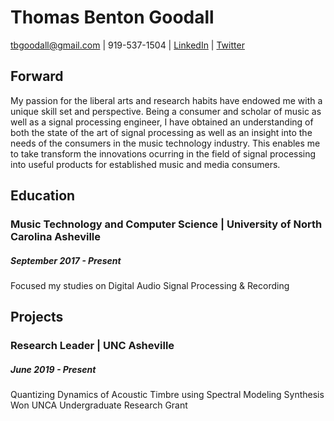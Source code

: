 # Thomas Benton Goodall
tbgoodall@gmail.com | 919-537-1504  | [LinkedIn](https://www.linkedin.com/in/thomas-goodall-a382bb127/) | [Twitter](https://www.twitter.com/Geringeradam)

## Forward
My passion for the liberal arts and research habits have endowed me with a unique skill set and perspective. Being a consumer and scholar of music as well as a signal processing engineer, I have obtained an understanding of both the state of the art of signal processing as well as an insight into the needs of the consumers in the music technology industry. This enables me to take transform the innovations ocurring in the field of signal processing into useful products for established music and media consumers.

## Education
### Music Technology and Computer Science |  University of North Carolina Asheville
##### September 2017 - Present
Focused my studies on Digital Audio Signal Processing & Recording

## Projects
### Research Leader | UNC Asheville
##### June 2019 - Present
Quantizing Dynamics of Acoustic Timbre using Spectral Modeling Synthesis
Won UNCA Undergraduate Research Grant

